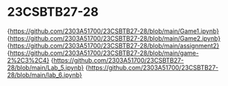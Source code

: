 # 23CSBTB27-28
{https://github.com/2303A51700/23CSBTB27-28/blob/main/Game1.ipynb}
{https://github.com/2303A51700/23CSBTB27-28/blob/main/Game2.ipynb}
{https://github.com/2303A51700/23CSBTB27-28/blob/main/assignment2}
{https://github.com/2303A51700/23CSBTB27-28/blob/main/game-2%2C3%2C4}
{https://github.com/2303A51700/23CSBTB27-28/blob/main/Lab_5.ipynb}
{https://github.com/2303A51700/23CSBTB27-28/blob/main/lab_6.ipynb}

